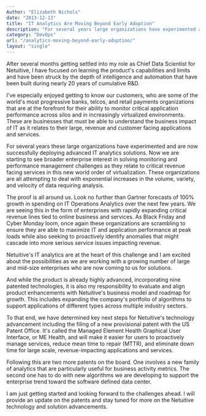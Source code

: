 ```yaml
---
Author: "Elizabeth Nichols"
date: "2013-12-13"
title: "IT Analytics Are Moving Beyond Early Adoption"
description: "For several years large organizations have experimented and are now successfully deploying advanced IT analytics solutions."
category: "DevOps"
url: "/analytics-moving-beyond-early-adoption/"
layout: "single"
---
```



After several months getting settled into my role as Chief Data Scientist for Netuitive, I have focused on learning the product's capabilities and limits and have been struck by the depth of intelligence and automation that have been built during nearly 20 years of cumulative R&D.

I've especially enjoyed getting to know our customers, who are some of the world's most progressive banks, telcos, and retail payments organizations that are at the forefront for their ability to monitor critical application performance across silos and in increasingly virtualized environments. These are businesses that must be able to understand the business impact of IT as it relates to their large, revenue and customer facing applications and services.

For several years these large organizations have experimented and are now successfully deploying advanced IT analytics solutions. Now we are starting to see broader enterprise interest in solving monitoring and performance management challenges as they relate to critical revenue facing services in this new world order of virtualization. These organizations are all attempting to deal with exponential increases in the volume, variety, and velocity of data requiring analysis.

The proof is all around us. Look no further than Gartner forecasts of 100% growth in spending on IT Operations Analytics over the next few years. We are seeing this in the form of enterprises with rapidly expanding critical revenue lines tied to online business and services. As Black Friday and Cyber Monday loom, once again these organizations are scrambling to ensure they are able to maximize IT and application performance at peak loads while also seeking to proactively identify anomalies that might cascade into more serious service issues impacting revenue.

Netuitive's IT analytics are at the heart of this challenge and I am excited about the possibilities as we are working with a growing number of large and mid-size enterprises who are now coming to us for solutions.

And while the product is already highly advanced, incorporating nine patented technologies, it is also my responsibility to evaluate and align product enhancements with Netuitive's business model and roadmap for growth. This includes expanding the company's portfolio of algorithms to support applications of different types across multiple industry sectors.

To that end, we have determined key next steps for Netuitive's technology advancement including the filing of a new provisional patent with the US Patent Office. It's called the Managed Element Health Graphical User Interface, or ME Health, and will make it easier for users to proactively manage services, reduce mean time to repair (MTTR), and eliminate down time for large scale, revenue-impacting applications and services.

Following this are two more patents on the board. One involves a new family of analytics that are particularly useful for business activity metrics. The second one has to do with new algorithms we are developing to support the enterprise trend toward the software defined data center.

I am just getting started and looking forward to the challenges ahead. I will provide an update on the patents and stay tuned for more on the Netuitive technology and solution advancements.

